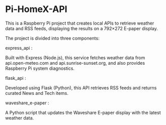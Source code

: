 # Pi-HomeX-API
This is a Raspberry Pi project that creates local APIs to retrieve weather data and RSS feeds, displaying the results on a 792×272 E-paper display.

The project is divided into three components:

express_api :

Built with Express (Node.js), this service fetches weather data from api.open-meteo.com and api.sunrise-sunset.org, and also provides Raspberry Pi system diagnostics.

flask_api :

Developed using Flask (Python), this API retrieves RSS feeds and returns curated News and Tech items.

waveshare_e-paper : 

A Python script that updates the Waveshare E-paper display with the latest weather data.
